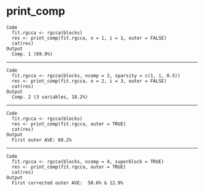 # print_comp

    Code
      fit.rgcca <- rgcca(blocks)
      res <- print_comp(fit.rgcca, n = 1, i = 1, outer = FALSE)
      cat(res)
    Output
      Comp. 1 (69.9%)

---

    Code
      fit.rgcca <- rgcca(blocks, ncomp = 2, sparsity = c(1, 1, 0.5))
      res <- print_comp(fit.rgcca, n = 2, i = 3, outer = FALSE)
      cat(res)
    Output
      Comp. 2 (3 variables, 18.2%)

---

    Code
      fit.rgcca <- rgcca(blocks)
      res <- print_comp(fit.rgcca, outer = TRUE)
      cat(res)
    Output
      First outer AVE: 60.2%

---

    Code
      fit.rgcca <- rgcca(blocks, ncomp = 4, superblock = TRUE)
      res <- print_comp(fit.rgcca, outer = TRUE)
      cat(res)
    Output
      First corrected outer AVE:  50.6% & 12.9%

